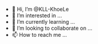 - 👋 Hi, I’m @KLL-KhoeLe
- 👀 I’m interested in ...
- 🌱 I’m currently learning ...
- 💞️ I’m looking to collaborate on ...
- 📫 How to reach me ...

<!---
KLL-KhoeLe/KLL-KhoeLe is a ✨ special ✨ repository because its `README.md` (this file) appears on your GitHub profile.
You can click the Preview link to take a look at your changes.
--->
